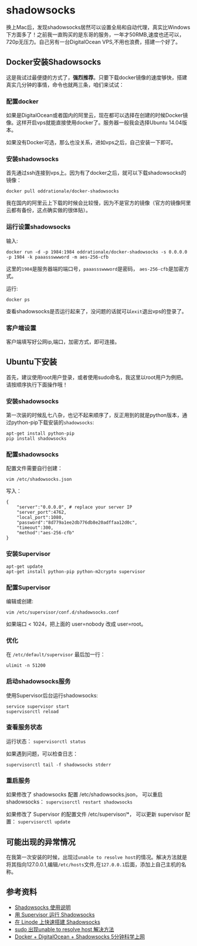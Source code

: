 # shadowsocks
换上Mac后，发现shadowsocks居然可以设置全局和自动代理，真实比Windows下方面多了！之前我一直购买的是东哥的服务，一年才50RMB,速度也还可以，720p无压力。自己另有一台DigitalOcean VPS,不用也浪费，搭建一个好了。

## Docker安装Shadowsocks
这是我试过最便捷的方式了，**强烈推荐**。只要下载docker镜像的速度够快，搭建真实几分钟的事情，命令也就两三条，咱们来试试：

### 配置docker
如果是DigitalOcean或者国内的阿里云，现在都可以选择在创建的时候Docker镜像。这样开启vps就能直接使用docker了。服务器一般我会选择Ubuntu 14.04版本。

如果没有Docker可选，那么也没关系，进如vps之后，自己安装一下即可。

### 安装shadowsocks
首先通过ssh连接到vps上。因为有了docker之后，就可以下载shadowsocks的镜像：

```
docker pull oddrationale/docker-shadowsocks
```

我在国内的阿里云上下载的时候会比较慢，因为不是官方的镜像（官方的镜像阿里云都有备份，这点确实做的很体贴）。

### 运行设置shadowsocks
输入:

```
docker run -d -p 1984:1984 oddrationale/docker-shadowsocks -s 0.0.0.0 -p 1984 -k paaassswwword -m aes-256-cfb
```

这里的`1984`是服务器端的端口号，`paaassswwword`是密码， `aes-256-cfb`是加密方式。

运行:

```
docker ps
```

查看shadowsocks是否运行起来了，没问题的话就可以`exit`退出vps的登录了。

### 客户端设置
客户端填写好公网ip,端口，加密方式，即可连接。

## Ubuntu下安装
首先，建议使用root用户登录，或者使用sudo命名，我这里以root用户为例把。请按顺序执行下面操作哦！

### 安装shadowsocks
第一次装的时候乱七八杂，也记不起来顺序了，反正用到的就是python版本，通过python-pip下载安装的`shadowsocks`:

```
apt-get install python-pip
pip install shadowsocks
```

### 配置shadowsocks
配置文件需要自行创建：

```
vim /etc/shadowsocks.json
```

写入：

```
{
    "server":"0.0.0.0", # replace your server IP
    "server_port":4762,
    "local_port":1080,
    "password":"8d779a1ee2db776db8e20adffaa12d0c",
    "timeout":300,
    "method":"aes-256-cfb"
}
```

### 安装Supervisor
```
apt-get update
apt-get install python-pip python-m2crypto supervisor
```

### 配置Supervisor
编辑或创建:

```
vim /etc/supervisor/conf.d/shadowsocks.conf
```

如果端口 < 1024，把上面的 user=nobody 改成 user=root。

### 优化
在 `/etc/default/supervisor` 最后加一行：

```
ulimit -n 51200
```

### 启动shadowsocks服务
使用Supervisor后台运行shadowsocks:

```
service supervisor start
supervisorctl reload
```




### 查看服务状态
运行状态：
`supervisorctl status`

如果遇到问题，可以检查日志：
```
supervisorctl tail -f shadowsocks stderr
```


### 重启服务
如果修改了 shadowsocks 配置 /etc/shadowsocks.json， 可以重启 shadowsocks：
`supervisorctl restart shadowsocks`

如果修改了 Supervisor 的配置文件 /etc/supervisor/*， 可以更新 supervisor 配置：
`supervisorctl update`

## 可能出现的异常情况
在我第一次安装的时候，出现过`unable to resolve host`的情况。解决方法就是将其指向127.0.0.1,编辑`/etc/hosts`文件,在`127.0.0.1`后面，添加上自己主机的名称。


## 参考资料
- [Shadowsocks 使用说明](https://github.com/clowwindy/shadowsocks/wiki/Shadowsocks-%E4%BD%BF%E7%94%A8%E8%AF%B4%E6%98%8E)
- [用 Supervisor 运行 Shadowsocks](https://github.com/clowwindy/shadowsocks/wiki/%E7%94%A8-Supervisor-%E8%BF%90%E8%A1%8C-Shadowsocks)
- [在 Linode 上快速搭建 Shadowsocks](https://github.com/clowwindy/shadowsocks/wiki/%E5%9C%A8-Linode-%E4%B8%8A%E5%BF%AB%E9%80%9F%E6%90%AD%E5%BB%BA-Shadowsocks)
- [sudo 出现unable to resolve host 解决方法](http://blog.csdn.net/ichuzhen/article/details/8241847)
- [Docker + DigitalOcean + Shadowsocks 5分钟科学上网](http://liujin.me/blog/2015/05/27/Docker-DigitalOcean-Shadowsocks-5-%E5%88%86%E9%92%9F%E7%A7%91%E5%AD%A6%E4%B8%8A%E7%BD%91/)